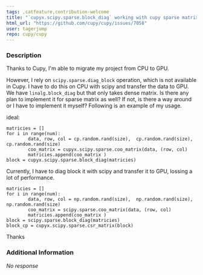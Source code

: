 ```yaml
---
tags: ,catfeature,contribution-welcome
title: "`cupyx.scipy.sparse.block_diag` working with cupy sparse matrix on GPU"
html_url: "https://github.com/cupy/cupy/issues/7058"
user: tagerjump
repo: cupy/cupy
---
```


### Description

Thanks to Cupy, I'm able to migrate my project from CPU to GPU. 

However, I rely on `scipy.sparse.diag_block` operation, which is not available in Cupy. I have to do this on CPU with scipy and transfer the data to GPU. We have `linalg.block_diag` but that only takes dense matrix. Is there any plan to implement it for sparse matrix as well? If not, is there a way around or I have to implement it myself? Following is an example of my usage.

ideal:
```
matricies = []
for i in range(num):
        data, row, col = cp.random.rand(size),  cp.random.rand(size),  cp.random.rand(size)
        coo_matrix = cupyx.scipy.sparse.coo_matrix(data, (row, col)
        matricies.append(coo_matrix )
block = cupyx.scipy.sparse.block_diag(matricies)
```

Currently, I have to diag block it with scipy and transfer it to GPU, lossing a lot of performance.
```
matricies = []
for i in range(num):
        data, row, col = np.random.rand(size),  np.random.rand(size),  np.random.rand(size)
        coo_matrix = scipy.sparse.coo_matrix(data, (row, col)
        matricies.append(coo_matrix )
block = scipy.sparse.block_diag(matricies)
block_cp = cupyx.scipy.sparse.csr_matrix(block)
```

Thanks

### Additional Information

_No response_